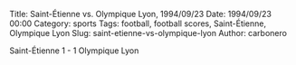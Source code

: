 Title: Saint-Étienne vs. Olympique Lyon, 1994/09/23
Date: 1994/09/23 00:00
Category: sports
Tags: football, football scores, Saint-Étienne, Olympique Lyon
Slug: saint-etienne-vs-olympique-lyon
Author: carbonero


Saint-Étienne 1 - 1 Olympique Lyon
